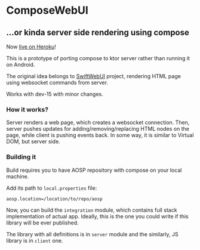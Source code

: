 # ComposeWebUI
## ...or kinda server side rendering using compose

Now [live on Heroku](https://compose-test-app.herokuapp.com/)!

This is a prototype of porting compose to ktor server rather than running it on Android.

The original idea belongs to [SwiftWebUI](https://github.com/SwiftWebUI/SwiftWebUI) project,
rendering HTML page using websocket commands from server.

Works with dev-15 with minor changes.

### How it works?

Server renders a web page, which creates a websocket connection. Then, server pushes updates for 
adding/removing/replacing HTML nodes on the page, while client is pushing events back. 
In some way, it is similar to Virtual DOM, but server side.

### Building it
Build requires you to have AOSP repository with compose on your local machine.

Add its path to `local.properties` file:
```properties
aosp.location=/location/to/repo/aosp
```

Now, you can build the `integration` module, which contains full stack implementation of actual app. Ideally, this is the 
one you could write if this library will be ever published.

The library with all definitions is in `server` module and the similarly, JS library is in `client` one.
